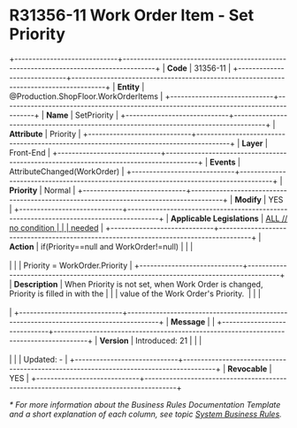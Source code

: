 ﻿---
erp.type: front-end-business-rule
erp.entity: Production.ShopFloor.WorkOrderItems
---

# R31356-11 Work Order Item - Set Priority
+-----------------------------+---------------------------------------------------------------------------------------+
| **Code**                    | 31356-11                                                                              |
+-----------------------------+---------------------------------------------------------------------------------------+
| **Entity**                  | @Production.ShopFloor.WorkOrderItems                                                  |
+-----------------------------+---------------------------------------------------------------------------------------+
| **Name**                    | SetPriority                                                                           |
+-----------------------------+---------------------------------------------------------------------------------------+
| **Attribute**               | Priority                                                                              |
+-----------------------------+---------------------------------------------------------------------------------------+
| **Layer**                   | Front-End                                                                             |
+-----------------------------+---------------------------------------------------------------------------------------+
| **Events**                  | AttributeChanged(WorkOrder)                                                           |
+-----------------------------+---------------------------------------------------------------------------------------+
| **Priority**                | Normal                                                                                |
+-----------------------------+---------------------------------------------------------------------------------------+
| **Modify**                  | YES                                                                                   |
+-----------------------------+---------------------------------------------------------------------------------------+
| **Applicable Legislations** | [ALL // no condition                                                                  |
|                             | needed](xref:applicable-legislations)                                                 |
+-----------------------------+---------------------------------------------------------------------------------------+
| **Action**                  | if(Priority==null and WorkOrder!=null)                                                |
|                             | <br/><br/>                                                                            |
|                             | Priority = WorkOrder.Priority                                                         |
+-----------------------------+---------------------------------------------------------------------------------------+
| **Description**             | When Priority is not set, when Work Order is changed, Priority is filled in with the  |
|                             | value of the Work Order\'s Priority.                                                  |
|                             | <br/><br/>                                                                            |
+-----------------------------+---------------------------------------------------------------------------------------+
| **Message**                 |                                                                                       |
+-----------------------------+---------------------------------------------------------------------------------------+
| **Version**                 | Introduced: 21                                                                        |
|                             | <br/><br/>                                                                            |
|                             | Updated: -                                                                            |
+-----------------------------+---------------------------------------------------------------------------------------+
| **Revocable**               | YES                                                                                   |
+-----------------------------+---------------------------------------------------------------------------------------+

*\* For more information about the Business Rules Documentation Template and a short explanation of each column, see
topic [System Business Rules](../templates/template-description-system-business-rules.md).*
